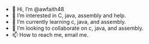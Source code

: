 - 👋 Hi, I’m @awfaith48
- 👀 I’m interested in C, java, assembly and help.
- 🌱 I’m currently learning c, java, and assembly.
- 💞️ I’m looking to collaborate on c, java, and assembly.
- 📫 How to reach me, email me.

<!---
awfaith48/awfaith48 is a ✨ special ✨ repository because its `README.md` (this file) appears on your GitHub profile.
You can click the Preview link to take a look at your changes.
--->
